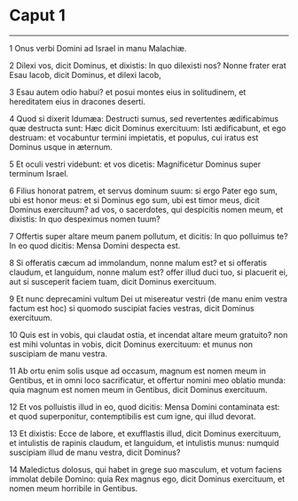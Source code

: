 # Caput 1

***

1 Onus verbi Domini ad Israel in manu Malachiæ.

2 Dilexi vos, dicit Dominus, et dixistis: In quo dilexisti nos? Nonne frater erat Esau Iacob, dicit Dominus, et dilexi Iacob,

3 Esau autem odio habui? et posui montes eius in solitudinem, et hereditatem eius in dracones deserti.

4 Quod si dixerit Idumæa: Destructi sumus, sed revertentes ædificabimus quæ destructa sunt: Hæc dicit Dominus exercituum: Isti ædificabunt, et ego destruam: et vocabuntur termini impietatis, et populus, cui iratus est Dominus usque in æternum.

5 Et oculi vestri videbunt: et vos dicetis: Magnificetur Dominus super terminum Israel.

6 Filius honorat patrem, et servus dominum suum: si ergo Pater ego sum, ubi est honor meus: et si Dominus ego sum, ubi est timor meus, dicit Dominus exercituum? ad vos, o sacerdotes, qui despicitis nomen meum, et dixistis: In quo despeximus nomen tuum?

7 Offertis super altare meum panem pollutum, et dicitis: In quo polluimus te? In eo quod dicitis: Mensa Domini despecta est.

8 Si offeratis cæcum ad immolandum, nonne malum est? et si offeratis claudum, et languidum, nonne malum est? offer illud duci tuo, si placuerit ei, aut si susceperit faciem tuam, dicit Dominus exercituum.

9 Et nunc deprecamini vultum Dei ut misereatur vestri (de manu enim vestra factum est hoc) si quomodo suscipiat facies vestras, dicit Dominus exercituum.

10 Quis est in vobis, qui claudat ostia, et incendat altare meum gratuito? non est mihi voluntas in vobis, dicit Dominus exercituum: et munus non suscipiam de manu vestra.

11 Ab ortu enim solis usque ad occasum, magnum est nomen meum in Gentibus, et in omni loco sacrificatur, et offertur nomini meo oblatio munda: quia magnum est nomen meum in Gentibus, dicit Dominus exercituum.

12 Et vos polluistis illud in eo, quod dicitis: Mensa Domini contaminata est: et quod superponitur, contemptibilis est cum igne, qui illud devorat.

13 Et dixistis: Ecce de labore, et exufflastis illud, dicit Dominus exercituum, et intulistis de rapinis claudum, et languidum, et intulistis munus: numquid suscipiam illud de manu vestra, dicit Dominus?

14 Maledictus dolosus, qui habet in grege suo masculum, et votum faciens immolat debile Domino: quia Rex magnus ego, dicit Dominus exercituum, et nomen meum horribile in Gentibus.


